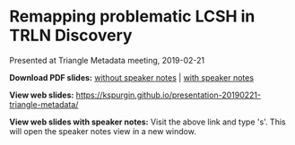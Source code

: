 # Remapping problematic LCSH in TRLN Discovery
Presented at Triangle Metadata meeting, 2019-02-21

**Download PDF slides:** [without speaker notes](https://github.com/kspurgin/presentation-20190221-triangle-metadata/blob/gh-pages/Remapping_Problematic_LCSH_in_TRLN_Discovery.pdf) | [with speaker notes](https://github.com/kspurgin/presentation-20190221-triangle-metadata/blob/gh-pages/Remapping_Problematic_LCSH_in_TRLN_Discovery-with_notes.pdf)

**View web slides:** https://kspurgin.github.io/presentation-20190221-triangle-metadata/

**View web slides with speaker notes:** Visit the above link and type 's'. This will open the speaker notes view in a new window.
